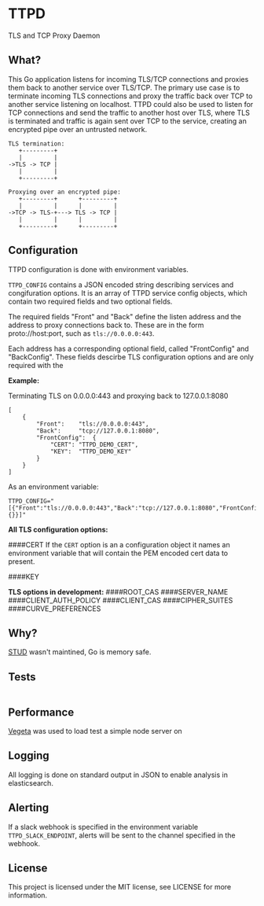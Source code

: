 TTPD
====

TLS and TCP Proxy Daemon

What?
-----

This Go application listens for incoming TLS/TCP connections and proxies them back to another service over TLS/TCP.  The primary use case is to terminate incoming TLS connections and proxy the traffic back over TCP to another service listening on localhost.  TTPD could also be used to listen for TCP connections and send the traffic to another host over TLS, where TLS is terminated and traffic is again sent over TCP to the service, creating an encrypted pipe over an untrusted network.

```
TLS termination:
   +---------+
   |         |
->TLS -> TCP |
   |         |
   +---------+

Proxying over an encrypted pipe:
   +---------+      +---------+
   |         |      |         |
->TCP -> TLS-+---> TLS -> TCP |
   |         |      |         |
   +---------+      +---------+
```

Configuration
-------------

TTPD configuration is done with environment variables.

`TTPD_CONFIG` contains a JSON encoded string describing services and congifuration options.  It is an array of TTPD service config objects, which contain two required fields and two optional fields.

The required fields "Front" and "Back" define the listen address and the address to proxy connections back to.  These are in the form proto://host:port, such as `tls://0.0.0.0:443`.

Each address has a corresponding optional field, called "FrontConfig" and "BackConfig".  These fields descirbe TLS configuration options and are only required with the 

**Example:**

Terminating TLS on 0.0.0.0:443 and proxying back to 127.0.0.1:8080
```
[
	{
		"Front":	"tls://0.0.0.0:443",
		"Back":		"tcp://127.0.0.1:8080",
		"FrontConfig":	{
			"CERT":	"TTPD_DEMO_CERT",
			"KEY":	"TTPD_DEMO_KEY"
		}
	}
]
```
As an environment variable:
```
TTPD_CONFIG="[{"Front":"tls://0.0.0.0:443","Back":"tcp://127.0.0.1:8080","FrontConfig": {}}]"
```

**All TLS configuration options:**

####CERT
If the `CERT` option is an a configuration object it names an environment variable that will contain the PEM encoded cert data to present.

####KEY

**TLS options in development:**
####ROOT_CAS
####SERVER_NAME
####CLIENT_AUTH_POLICY
####CLIENT_CAS
####CIPHER_SUITES
####CURVE_PREFERENCES

Why?
----

[STUD](https://github.com/bumptech/stud) wasn't maintined, Go is memory safe.

Tests
-----

```
```

Performance
-----------

[Vegeta](https://github.com/tsenart/vegeta) was used to load test a simple node server on  

Logging
-------

All logging is done on standard output in JSON to enable analysis in elasticsearch.

Alerting
--------

If a slack webhook is specified in the environment variable `TTPD_SLACK_ENDPOINT`, alerts will be sent to the channel specified in the webhook.



License
-------

This project is licensed under the MIT license, see LICENSE for more information.
